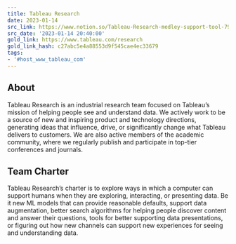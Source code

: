 ```yaml
---
title: Tableau Research
date: 2023-01-14
src_link: https://www.notion.so/Tableau-Research-medley-support-tool-7901a6460c3e4c62805cd159d44c797b
src_date: '2023-01-14 20:40:00'
gold_link: https://www.tableau.com/research
gold_link_hash: c27abc5e4a88553d9f545cae4ec33679
tags:
- '#host_www_tableau_com'
---
```




About
-----


Tableau Research is an industrial research team focused on Tableau’s mission of helping people see and understand data. We actively work to be a source of new and inspiring product and technology directions, generating ideas that influence, drive, or significantly change what Tableau delivers to customers. We are also active members of the academic community, where we regularly publish and participate in top-tier conferences and journals.
 


Team Charter
------------


Tableau Research’s charter is to explore ways in which a computer can support humans when they are exploring, interacting, or presenting data. Be it new ML models that can provide reasonable defaults, support data augmentation, better search algorithms for helping people discover content and answer their questions, tools for better supporting data presentations, or figuring out how new channels can support new experiences for seeing and understanding data.